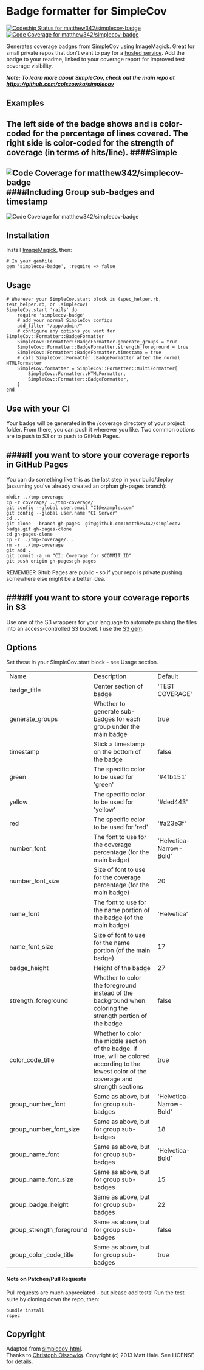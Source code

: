 # Badge formatter for SimpleCov
[ ![Codeship Status for matthew342/simplecov-badge](https://www.codeship.io/projects/c46ee0e0-9da1-0130-7a9e-0e0ae47480c0/status?branch=master)](https://www.codeship.io/projects/3367)
[ ![Code Coverage for matthew342/simplecov-badge](https://raw.github.com/matthew342/simplecov-badge/gh-pages/coverage/coverage-badge.png)](http://matthew342.github.io/simplecov-badge/coverage/index.html)

Generates coverage badges from SimpleCov using ImageMagick.  Great for small private repos that don't want to pay for a [hosted service](https://coveralls.io/).  Add the badge to your readme, linked to your coverage report for improved test coverage visibility.

***Note: To learn more about SimpleCov, check out the main repo at https://github.com/colszowka/simplecov***

## Examples
The left side of the badge shows and is color-coded for the percentage of lines covered.  The right side is color-coded for the strength of coverage (in terms of hits/line).
####Simple
----------
![Code Coverage for matthew342/simplecov-badge](https://raw.github.com/matthew342/simplecov-badge/gh-pages/coverage/coverage-badge.png)
####Including Group sub-badges and timestamp
----------
![Code Coverage for matthew342/simplecov-badge](https://raw.github.com/matthew342/simplecov-badge/gh-pages/coverage-badge-example.png)

## Installation
Install [ImageMagick](http://www.imagemagick.org/), then:

	# In your gemfile
	gem 'simplecov-badge', :require => false
	
## Usage
	# Wherever your SimpleCov.start block is (spec_helper.rb, test_helper.rb, or .simplecov)
    SimpleCov.start 'rails' do
    	require 'simplecov-badge'
		# add your normal SimpleCov configs
  		add_filter "/app/admin/"
		# configure any options you want for SimpleCov::Formatter::BadgeFormatter
		SimpleCov::Formatter::BadgeFormatter.generate_groups = true
		SimpleCov::Formatter::BadgeFormatter.strength_foreground = true
		SimpleCov::Formatter::BadgeFormatter.timestamp = true
		# call SimpleCov::Formatter::BadgeFormatter after the normal HTMLFormatter
		SimpleCov.formatter = SimpleCov::Formatter::MultiFormatter[
			SimpleCov::Formatter::HTMLFormatter,
			SimpleCov::Formatter::BadgeFormatter,
		]
	end

## Use with your CI
Your badge will be generated in the /coverage directory of your project folder.  From there, you can push it wherever you like.  Two common options are to push to S3 or to push to GitHub Pages.

####If you want to store your coverage reports in GitHub Pages
--------
You can do something like this as the last step in your build/deploy (assuming you've already created an orphan gh-pages branch):

    mkdir ../tmp-coverage
    cp -r coverage/ ../tmp-coverage/
    git config --global user.email "CI@example.com"
    git config --global user.name "CI Server"
    cd ..
    git clone --branch gh-pages  git@github.com:matthew342/simplecov-badge.git gh-pages-clone
    cd gh-pages-clone
    cp -r ../tmp-coverage/. .
    rm -r ../tmp-coverage
    git add .
    git commit -a -m "CI: Coverage for $COMMIT_ID"
    git push origin gh-pages:gh-pages

REMEMBER Gitub Pages are public - so if your repo is private pushing somewhere else might be a better idea.

####If you want to store your coverage reports in S3
--------
Use one of the S3 wrappers for your language to automate pushing the files into an access-controlled S3 bucket.  I use the [S3 gem](https://github.com/qoobaa/s3).

## Options
Set these in your SimpleCov.start block - see Usage section.
<table>
	<tr>
		<td>Name</td>
		<td>Description</td>
		<td>Default</td>
	</tr>
	<tr><td>badge_title</td><td>Center section of badge</td><td> 'TEST COVERAGE'</td></tr>
	<tr><td>generate_groups </td><td>Whether to generate sub-badges for each group under the main badge</td><td>true</td></tr>
	<tr><td>timestamp </td><td>Stick a timestamp on the bottom of the badge</td><td> false</td></tr>
	<tr><td>green </td><td>The specific color to be used for 'green'</td><td> '#4fb151'</td></tr>
	<tr><td>yellow </td><td>The specific color to be used for 'yellow'</td><td> '#ded443'</td></tr>
	<tr><td>red </td><td>The specific color to be used for 'red'</td><td> '#a23e3f'</td></tr>
	<tr><td>number_font </td><td>The font to use for the coverage percentage (for the main badge)</td><td> 'Helvetica-Narrow-Bold'</td></tr>
<tr><td>number_font_size </td><td>Size of font to use for the coverage percentage (for the main badge)</td><td> 20</td></tr>
<tr><td>name_font </td><td>The font to use for the name portion of the badge (of the main badge)</td><td> 'Helvetica'</td></tr>
<tr><td>name_font_size </td><td>Size of font to use for the name portion (of the main badge)</td><td> 17</td></tr>
<tr><td>badge_height </td><td>Height of the badge</td><td> 27</td></tr>
<tr><td>strength_foreground </td><td>Whether to color the foreground instead of the background when coloring the strength portion of the badge</td><td> false</td></tr>
<tr><td>color_code_title</td><td>Whether to color the middle section of the badge.  If true, will be colored according to the lowest color of the coverage and strength sections </td><td>true</td></tr>
<tr><td>group_number_font </td><td>Same as above, but for group sub-badges</td><td> 'Helvetica-Narrow-Bold'</td></tr>
<tr><td>group_number_font_size </td><td>Same as above, but for group sub-badges</td><td> 18</td></tr>
<tr><td>group_name_font </td><td>Same as above, but for group sub-badges</td><td> 'Helvetica-Bold'</td></tr>
<tr><td>group_name_font_size </td><td>Same as above, but for group sub-badges</td><td> 15</td></tr>
<tr><td>group_badge_height </td><td>Same as above, but for group sub-badges</td><td> 22</td></tr>
<tr><td>group_strength_foreground </td><td>Same as above, but for group sub-badges</td><td>false</td></tr>
<tr><td>group_color_code_title</td><td>Same as above, but for group sub-badges</td><td> true</td></tr>
</table>

#### Note on Patches/Pull Requests

Pull requests are much appreciated - but please add tests!
Run the test suite by cloning down the repo, then:

    bundle install
    rspec


Copyright
---------
Adapted from [simplecov-html](https://github.com/colszowka/simplecov-html).  
Thanks to [Christoph Olszowka](https://github.com/colszowka).
Copyright (c) 2013 Matt Hale. See LICENSE for details.
